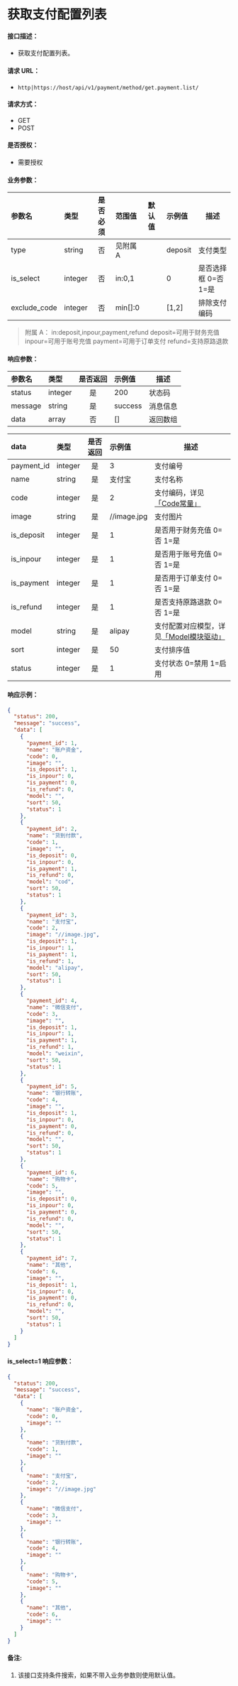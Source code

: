 # 获取支付配置列表

#### 接口描述：
- 获取支付配置列表。

#### 请求 URL：
- `http|https://host/api/v1/payment/method/get.payment.list/`

#### 请求方式：
- GET
- POST

#### 是否授权：
- 需要授权

#### 业务参数：
|参数名|类型|是否必须|范围值|默认值|示例值|描述|
|:----|:---|:---:|:-----|:-----|:-----|-----|
|type |string |否 |见附属 A | |deposit |支付类型 |
|is_select |integer |否 |in:0,1 | |0 |是否选择框 0=否 1=是 |
|exclude_code |integer |否 |min[]:0 | |[1,2] |排除支付编码 |

> 附属 A：
in:deposit,inpour,payment,refund
deposit=可用于财务充值
inpour=可用于账号充值
payment=可用于订单支付
refund=支持原路退款

#### 响应参数：
|参数名|类型|是否返回|示例值|描述|
|:-----|:-----|:---:|:-----|-----|
|status |integer |是 |200 |状态码 |
|message |string |是 |success |消息信息 |
|data |array |否 |[] |返回数组 |

|data|类型|是否返回|示例值|描述|
|:-----|:-----|:---:|:-----|-----|
|payment_id |integer |是 |3 |支付编号 |
|name |string |是 |支付宝 |支付名称 |
|code |integer |是 |2 |支付编码，详见[「Code常量」](https://doc.careyshop.cn/docs/client_api/a-31529478226 "「Code常量」")|
|image |string |是 |//image.jpg |支付图片 |
|is_deposit |integer |是 |1 |是否用于财务充值 0=否 1=是 |
|is_inpour |integer |是 |1 |是否用于账号充值 0=否 1=是 |
|is_payment |integer |是 |1 |是否用于订单支付 0=否 1=是 |
|is_refund |integer |是 |1 |是否支持原路退款 0=否 1=是 |
|model |string |是 |alipay |支付配置对应模型，详见[「Model模块驱动」](https://doc.careyshop.cn/docs/client_api/a-31529478254 "「Model模块驱动」") |
|sort |integer |是 |50 |支付排序值 |
|status |integer |是 |1 |支付状态 0=禁用 1=启用 |

#### 响应示例：
```json
{
  "status": 200,
  "message": "success",
  "data": [
    {
      "payment_id": 1,
      "name": "账户资金",
      "code": 0,
      "image": "",
      "is_deposit": 1,
      "is_inpour": 0,
      "is_payment": 0,
      "is_refund": 0,
      "model": "",
      "sort": 50,
      "status": 1
    },
    {
      "payment_id": 2,
      "name": "货到付款",
      "code": 1,
      "image": "",
      "is_deposit": 0,
      "is_inpour": 0,
      "is_payment": 1,
      "is_refund": 0,
      "model": "cod",
      "sort": 50,
      "status": 1
    },
    {
      "payment_id": 3,
      "name": "支付宝",
      "code": 2,
      "image": "//image.jpg",
      "is_deposit": 1,
      "is_inpour": 1,
      "is_payment": 1,
      "is_refund": 1,
      "model": "alipay",
      "sort": 50,
      "status": 1
    },
    {
      "payment_id": 4,
      "name": "微信支付",
      "code": 3,
      "image": "",
      "is_deposit": 1,
      "is_inpour": 1,
      "is_payment": 1,
      "is_refund": 1,
      "model": "weixin",
      "sort": 50,
      "status": 1
    },
    {
      "payment_id": 5,
      "name": "银行转账",
      "code": 4,
      "image": "",
      "is_deposit": 1,
      "is_inpour": 0,
      "is_payment": 0,
      "is_refund": 0,
      "model": "",
      "sort": 50,
      "status": 1
    },
    {
      "payment_id": 6,
      "name": "购物卡",
      "code": 5,
      "image": "",
      "is_deposit": 0,
      "is_inpour": 0,
      "is_payment": 0,
      "is_refund": 0,
      "model": "",
      "sort": 50,
      "status": 1
    },
    {
      "payment_id": 7,
      "name": "其他",
      "code": 6,
      "image": "",
      "is_deposit": 1,
      "is_inpour": 0,
      "is_payment": 0,
      "is_refund": 0,
      "model": "",
      "sort": 50,
      "status": 1
    }
  ]
}
```

#### is_select=1 响应参数：
```json
{
  "status": 200,
  "message": "success",
  "data": [
    {
      "name": "账户资金",
      "code": 0,
      "image": ""
    },
    {
      "name": "货到付款",
      "code": 1,
      "image": ""
    },
    {
      "name": "支付宝",
      "code": 2,
      "image": "//image.jpg"
    },
    {
      "name": "微信支付",
      "code": 3,
      "image": ""
    },
    {
      "name": "银行转账",
      "code": 4,
      "image": ""
    },
    {
      "name": "购物卡",
      "code": 5,
      "image": ""
    },
    {
      "name": "其他",
      "code": 6,
      "image": ""
    }
  ]
}
```

#### 备注:
1. 该接口支持条件搜索，如果不带入业务参数则使用默认值。